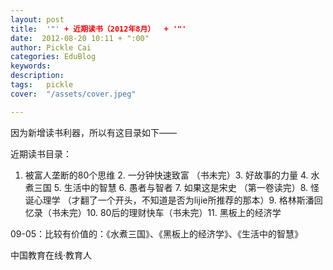 ```yaml
---
layout: post  
title:  '"' + 近期读书（2012年8月）  + '"'
date:  2012-08-20 10:11 + ":00" 
author: Pickle Cai  
categories: EduBlog  
keywords: 
description:   
tags:	pickle   
cover:  "/assets/cover.jpeg"  

---  
```

    
因为新增读书利器，所以有这目录如下——

近期读书目录：

1. 被富人垄断的80个思维 2. 一分钟快速致富 （书未完）3. 好故事的力量 4. 水煮三国 5. 生活中的智慧 6. 愚者与智者 7. 如果这是宋史 （第一卷读完）8. 怪诞心理学 （才翻了一个开头，不知道是否为lijie所推荐的那本）9. 格林斯潘回忆录（书未完）10. 80后的理财快车（书未完）11. 黑板上的经济学

09-05：比较有价值的：《水煮三国》、《黑板上的经济学》、《生活中的智慧》										

		    
 中国教育在线·教育人

